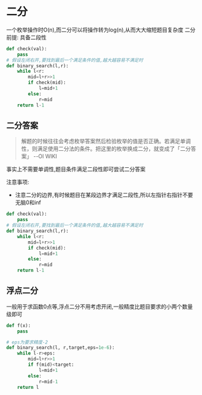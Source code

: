 # 二分
一个枚举操作时O(n),而二分可以将操作转为log(n),从而大大缩短题目复杂度
二分前提: 具备二段性
```py
def check(val):
    pass
# 假设左闭右开,要找到最后一个满足条件的值,越大越容易不满足时
def binary_search(l,r):
    while l<r:
        mid=l+r>>1
        if check(mid):
            l=mid+1
        else:
            r=mid
    return l-1
```

## 二分答案
> 解题的时候往往会考虑枚举答案然后检验枚举的值是否正确。若满足单调性，则满足使用二分法的条件。把这里的枚举换成二分，就变成了「二分答案」  --OI WIKI

事实上不需要单调性,题目条件满足二段性即可尝试二分答案

注意事项:
- 注意二分的边界,有时候题目在某段边界才满足二段性,所以左指针右指针不要无脑0和inf

```py
def check(val):
    pass
# 假设左闭右开,要找到最后一个满足条件的值,越大越容易不满足时
def binary_search(l,r):
    while l<r:
        mid=l+r>>1
        if check(mid):
            l=mid+1
        else:
            r=mid
    return l-1
```


## 浮点二分
一般用于求函数0点等,浮点二分不用考虑开闭,一般精度比题目要求的小两个数量级即可

```py
def f(x):
    pass

# eps为要求精度-2
def binary_search(l, r,target,eps=1e-6):
    while l-r>eps:
        mid=l+r>>1
        if f(mid)<target:
            l=mid+1
        else:
            r=mid-1
    return l
```


